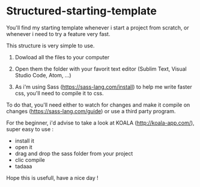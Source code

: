 # Structured-starting-template

You'll find my starting template whenever i start a project from scratch, or whenever i need to try a feature very fast. 

This structure is very simple to use. 

1. Dowload all the files to your computer

2. Open them the folder with your favorit text editor (Sublim Text, Visual Studio Code, Atom, ...)

3. As i'm using Sass (https://sass-lang.com/install) to help me write faster css, you'll need to compile it to css. 

To do that, you'll need either to watch for changes and make it compile on changes (https://sass-lang.com/guide) or use a third party program. 

For the beginner, i'd advise to take a look at KOALA (http://koala-app.com/), super easy to use : 
  - install it
  - open it 
  - drag and drop the sass folder from your project
  - clic compile
  - tadaaa
  
Hope this is usefull, have a nice day ! 
